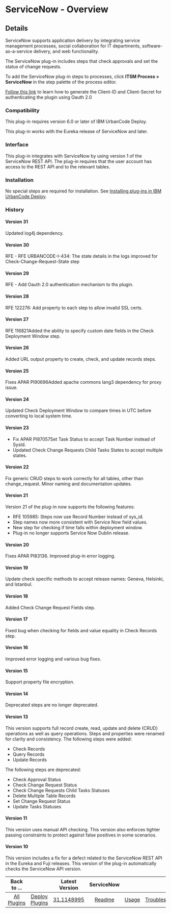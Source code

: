 
# ServiceNow - Overview

## Details

ServiceNow supports application delivery by integrating service management processes, social collaboration for IT departments, software-as-a-service delivery, and web functionality.

The ServiceNow plug-in includes steps that check approvals and set the status of change requests.

To add the ServiceNow plug-in steps to processes, click **ITSM Process > ServiceNow** in the step palette of the process editor.

[Follow this link](https://www.youtube.com/watch?v=7Vp1bnnkOps) to learn how to generate the Client-ID and Client-Secret for authenticating the plugin using Oauth 2.0

### Compatibility

This plug-in requires version 6.0 or later of IBM UrbanCode Deploy.

This plug-in works with the Eureka release of ServiceNow and later.

### Interface

This plug-in integrates with ServiceNow by using version 1 of the ServiceNow REST API. The plug-in requires that the user account has access to the REST API and to the relevant tables.

### Installation

No special steps are required for installation. See [Installing plug-ins in IBM UrbanCode Deploy](https://community.ibm.com/community/user/wasdevops/blogs/laurel-dickson-bull1/2022/06/13/install-plugins "Installing plug-ins in IBM UrbanCode Deploy").

### History

#### Version 31

Updated log4j dependency.

#### Version 30

RFE - RFE URBANCODE-I-434: The state details in the logs improved for Check-Change-Request-State step

#### Version 29

RFE - Add Oauth 2.0 authentication mechanism to ths plugin.

#### Version 28

RFE 122276: Add property to each step to allow invalid SSL certs.

#### Version 27

RFE 116821Added the ability to specify custom date fields in the Check Deployment Window step.

#### Version 26

Added URL output property to create, check, and update records steps.

#### Version 25

Fixes APAR PI90696Added apache commons lang3 dependency for proxy issue.

#### Version 24

Updated Check Deployment Window to compare times in UTC before converting to local system time.

#### Version 23

* Fix APAR PI87057Set Task Status to accept Task Number instead of SysId.
* Updated Check Change Requests Child Tasks States to accept multiple states.

#### Version 22

Fix generic CRUD steps to work correctly for all tables, other than change\_request. Minor naming and documentation updates.

#### Version 21

Version 21 of the plug-in now supports the following features:

* RFE 105985: Steps now use Record Number instead of sys\_id.
* Step names now more consistent with Service Now field values.
* New step for checking if time falls within deployment window.
* Plug-in no longer supports Service Now Dublin release.

#### Version 20

Fixes APAR PI83136. Improved plug-in error logging.

#### Version 19

Update check specific methods to accept release names: Geneva, Helsinki, and Istanbul.

#### Version 18

Added Check Change Request Fields step.

#### Version 17

Fixed bug when checking for fields and value equality in Check Records step.

#### Version 16

Improved error logging and various bug fixes.

#### Version 15

Support property file encryption.

#### Version 14

Deprecated steps are no longer deprecated.

#### Version 13

This version supports full record create, read, update and delete (CRUD) operations as well as query operations. Steps and properties were renamed for clarity and consistency. The following steps were added:

* Check Records
* Query Records
* Update Records

The following steps are deprecated:

* Check Approval Status
* Check Change Request Status
* Check Change Requests Child Tasks Statuses
* Delete Multiple Table Records
* Set Change Request Status
* Update Tasks Statuses

#### Version 11

This version uses manual API checking. This version also enforces tighter passing constraints to protect against false positives in some scenarios.

#### Version 10

This version includes a fix for a defect related to the ServiceNow REST API in the Eureka and Fuji releases. This version of the plug-in automatically checks the ServiceNow API version.

|Back to ...||Latest Version|ServiceNow |||||
| :---: | :---: | :---: | :---: | :---: | :---: | :---: | :---: |
|[All Plugins](../../index.md)|[Deploy Plugins](../README.md)|[31.1148995](https://raw.githubusercontent.com/UrbanCode/IBM-UCD-PLUGINS/main/files/ServiceNow/ucd-ServiceNow-31.1148995.zip)|[Readme](README.md)|[Usage](usage.md)|[Troubleshooting](troubleshooting.md)|[Steps](steps.md)|[Downloads](downloads.md)|
